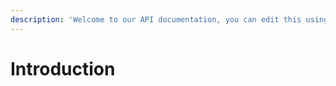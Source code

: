 ```yaml
---
description: 'Welcome to our API documentation, you can edit this using our github repository.'
---
```


# Introduction

